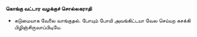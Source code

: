 **கொங்கு வட்டார வழக்குச் சொல்லகராதி**
- கடுமையாக வேலை வாங்குதல். போயும் போயி அவங்கிட்டயா வேல செய்யற கசக்கி பிழிஞ்சிருவாப்பிடியே.

